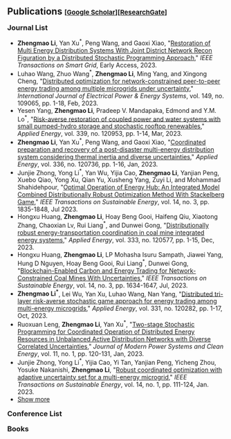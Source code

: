 <h1 id="publications"></h1>

<h2 style="margin: 30px 0px -15px;">Publications <temp style="font-size:15px;">[</temp><a href="https://scholar.google.com/citations?user=B5_2lu0AAAAJ&hl=EN&oi=ao" target="_blank" style="font-size:15px;">Google Scholar</a><temp style="font-size:15px;">]</temp><temp style="font-size:15px;">[</temp><a href="https://www.researchgate.net/profile/Zhengmao-Li" target="_blank" style="font-size:15px;">ResearchGate</a><temp style="font-size:15px;">]</temp></h2>

<h3 style="margin: 30px 0px 5px;">Journal List</h3>
<ul>
<li><strong>Zhengmao Li</strong>, Yan Xu<sup>*</sup>, Peng Wang, and Gaoxi Xiao, "<a href="https://ieeexplore.ieee.org/abstract/document/10258416">Restoration of Multi Energy Distribution Systems With Joint District Network Recon Figuration by a Distributed Stochastic Programming Approach</a>," <em>IEEE Transactions on Smart Grid</em>, Early Access, 2023.</li>
<li>Luhao Wang, Zhuo Wang<sup>*</sup>, <strong>Zhengmao Li</strong>, Ming Yang, and Xingong Cheng, "<a href="https://www.sciencedirect.com/science/article/pii/S0142061523001229">Distributed optimization for network-constrained peer-to-peer energy trading among multiple microgrids under uncertainty</a>," <em>International Journal of Electrical Power & Energy Systems</em>, vol. 149, no. 109065, pp. 1-18, Feb, 2023.</li>
<li>Yesen Yang, <strong>Zhengmao Li</strong>, Pradeep V. Mandapaka,  Edmond and Y.M. Lo<sup>*</sup>, "<a href="https://www.sciencedirect.com/science/article/pii/S0306261923003173">Risk-averse restoration of coupled power and water systems with small pumped-hydro storage and stochastic rooftop renewables</a>," <em>Applied Energy</em>, vol. 339, no. 120953, pp. 1-14, Mar, 2023.</li>
<li><strong>Zhengmao Li</strong>, Yan Xu<sup>*</sup>, Peng Wang, and Gaoxi Xiao, "<a href="https://ieeexplore.ieee.org/abstract/document/10258416">Coordinated preparation and recovery of a post-disaster multi-energy distribution system considering thermal inertia and diverse uncertainties</a>," <em>Applied Energy</em>, vol. 336, no. 120736, pp. 1-16, Jan, 2023.</li>
<li>Junjie Zhong, Yong Li<sup>*</sup>,  Yan Wu, Yijia Cao, <strong>Zhengmao Li</strong>, Yanjian Peng, Xuebo Qiao, Yong Xu, Qian Yu, Xusheng Yang, Zuyi Li, and Mohammad Shahidehpour, "<a href="https://ieeexplore.ieee.org/abstract/document/10061341">Optimal Operation of Energy Hub: An Integrated Model Combined Distributionally Robust Optimization Method With Stackelberg Game</a>," <em>IEEE Transactions on Sustainable Energy</em>, vol. 14, no. 3, pp. 1835-1848, Jul 2023.</li>
<li>Hongxu Huang, <strong>Zhengmao Li</strong>, Hoay Beng Gooi, Haifeng Qiu, Xiaotong Zhang, Chaoxian Lv, Rui Liang<sup>*</sup>, and Dunwei Gong, "<a href="https://www.sciencedirect.com/science/article/pii/S0306261922018347">Distributionally robust energy-transportation coordination in coal mine integrated energy systems</a>," <em>Applied Energy</em>, vol. 333, no. 120577, pp. 1-15, Dec, 2023.</li>
<li>Hongxu Huang, <strong>Zhengmao Li</strong>, LP Mohasha Isuru Sampath, Jiawei Yang, Hung D Nguyen, Hoay Beng Gooi, Rui Liang<sup>*</sup>, Dunwei Gong, "<a href="https://ieeexplore.ieee.org/abstract/document/10035877">Blockchain-Enabled Carbon and Energy Trading for Network-Constrained Coal Mines With Uncertainties</a>," <em>IEEE Transactions on Sustainable Energy</em>, vol. 14, no. 3, pp. 1634-1647, Jul, 2023.</li>
<li><strong>Zhengmao Li<sup>*</sup></strong>, Lei Wu, Yan Xu, Luhao Wang, Nan Yang, "<a href="https://www.sciencedirect.com/science/article/pii/S0306261922015392">Distributed tri-layer risk-averse stochastic game approach for energy trading among multi-energy microgrids</a>," <em>Applied Energy</em>, vol. 331, no. 120282, pp. 1-17, Oct, 2023.</li>
<li>Ruoxuan Leng, <strong>Zhengmao Li</strong>, Yan Xu<sup>*</sup>, "<a href="https://ieeexplore.ieee.org/abstract/document/10018860">Two-stage Stochastic Programming for Coordinated Operation of Distributed Energy Resources in Unbalanced Active Distribution Networks with Diverse Correlated Uncertainties</a>," <em>Journal of Modern Power Systems and Clean Energy</em>, vol. 11, no. 1, pp. 120-131, Jan, 2023.</li>
<li>Junjie Zhong, Yong Li<sup>*</sup>, Yijia Cao, Yi Tan, Yanjian Peng, Yicheng Zhou, Yosuke Nakanishi, <strong>Zhengmao Li</strong>, "<a href="https://ieeexplore.ieee.org/abstract/document/9872065">Robust coordinated optimization with adaptive uncertainty set for a multi-energy microgrid</a>," <em>IEEE Transactions on Sustainable Energy</em>, vol. 14, no. 1, pp. 111-124, Jan. 2023.</li>

<li> <a href="javascript:toggle_vis('newsmore')">Show more</a> </li>
<div id="newsmore" style="display:none">
<li>Mao Tan, Chenglin Hu, Jie Chen<sup>*</sup>, Ling Wang, <strong>Zhengmao Li</strong>, "<a href="https://www.sciencedirect.com/science/article/pii/S0952197622001075">Multi-node load forecasting based on multi-task learning with modal feature extraction</a>," <em>Engineering Applications of Artificial Intelligence</em>, vol. 112, no. 104856, Jan, 2022.</li>
<li>Changsen Feng, Bomiao Liang<sup>*</sup>, <strong>Zhengmao Li</strong>, Weijia Liu, Fushuan Wen, "<a href="https://ieeexplore.ieee.org/abstract/document/9744103">Peer-to-Peer Energy Trading Under Network Constraints Based on Generalized Fast Dual Ascent</a>," <em>IEEE Transactions on Smart Grid</em>, vol. 14, no. 2, pp. 1441-1453, Mar 2023.</li>
<li><strong>Zhengmao Li</strong>, Lei Wu<sup>*</sup>, Yan Xu, Xiaodong Zheng, "<a href="https://ieeexplore.ieee.org/abstract/document/9609546">Stochastic-Weighted Robust Optimization Based Bilayer Operation of a Multi-Energy Building Microgrid Considering Practical Thermal Loads and Battery Degradation</a>," <em>IEEE Transactions on Sustainable Energy</em>, vol. 13, no. 2, pp. 668-682, Apr 2022.</li>
<li>Zhuo Wang, Luhao Wang<sup>*</sup>, <strong>Zhengmao Li</strong>, Xingong Cheng, Qiqiang Li, "<a href="https://www.sciencedirect.com/science/article/pii/S0142061521003859">Optimal distributed transaction of multiple microgrids in grid-connected and islanded modes considering unit commitment scheme</a>," <em>International Journal of Electrical Power & Energy Systems</em>, vol. 132, no. 107146, pp. 1-14, Apr, 2021.</li>
<li><strong>Zhengmao Li</strong>, Lei Wu<sup>*</sup>, Yan Xu, Somayeh Moazeni, Zao Tang, "<a href="https://ieeexplore.ieee.org/abstract/document/9569761">Multi-Stage Real-Time Operation of a Multi-Energy Microgrid With Electrical and Thermal Energy Storage Assets: A Data-Driven MPC-ADP Approach</a>," <em>IEEE Transactions on Smart Grid</em>, vol. 13, no. 1, pp. 213-226, Jan, 2022.</li>
<li>Nan Yang<sup>*</sup>, Cong Yang, Lei Wu, Xun Shen, Junjie Jia, <strong>Zhengmao Li</strong>, Daojun Chen, Binxin Zhu, Songkai Liu, "<a href="https://ieeexplore.ieee.org/abstract/document/9522028">Intelligent Data-Driven Decision-Making Method for Dynamic Multisequence: An E-Seq2Seq-Based SCUC Expert System</a>," <em>IEEE Transactions on Industrial Informatics</em>, vol. 18, no. 5, pp. 3126-3137, May, 2022.</li>
<li>Xiaodong Zheng, Yan Xu, <strong>Zhengmao Li</strong>, Haoyong Chen<sup>*</sup>, "<a href="https://ietresearch.onlinelibrary.wiley.com/doi/full/10.1049/rpg2.12073">Co‐optimisation and settlement of power‐gas coupled system in day‐ahead market under multiple uncertainties</a>," <em>IET Renewable Power Generation</em>, vol. 15, no. 8, pp. 1632-1647, Apr, 2021.</li>
<li><strong>Zhengmao Li</strong>, Lei Wu<sup>*</sup>, Yan Xu, "<a href="https://ieeexplore.ieee.org/abstract/document/9431217">Risk-Averse Coordinated Operation of a Multi-Energy Microgrid Considering Voltage/Var Control and Thermal Flow: An Adaptive Stochastic Approach</a>," <em>IEEE Transactions on Smart Grid</em>, vol. 12, no. 5, pp. 3914-3927, Sep. 2021.</li>
<li>Xiaodong Zheng, Kaiping Qu<sup>*</sup>, Jiaqing Lv, <strong>Zhengmao Li</strong>, Bo Zeng, "<a href="https://ieeexplore.ieee.org/abstract/document/9205655">Addressing the Conditional and Correlated Wind Power Forecast Errors in Unit Commitment by Distributionally Robust Optimization</a>," <em>IEEE Transactions on Sustainable Energy</em>, vol. 12, no. 2, pp. 944-954, April 2021.</li>
<li>Yumin Chen, Xue Feng, <strong>Zhengmao Li</strong>, Yan Xu<sup>*</sup>, Amir Miragha, "<a href="https://ietresearch.onlinelibrary.wiley.com/doi/full/10.1049/enc2.12002">Multi‐stage coordinated operation of a multi‐energy microgrid with residential demand response under diverse uncertainties</a>," <em>Energy Conversion and Economics</em>, vol. 1, no. 1, pp. 20-33, Oct, 2020.</li>
<li>Xiaodong Zheng, Haoyong Chen<sup>*</sup>, Yan Xu, <strong>Zhengmao Li</strong>, Zhenjia Lin, Zipeng Liang, "<a href="https://ieeexplore.ieee.org/abstract/document/8993705">A mixed-integer SDP solution to distributionally robust unit commitment with second order moment constraints</a>," <em>CSEE Journal of Power and Energy Systems</em>, vol. 6, no. 2, pp. 374-383, Jun, 2020.</li>
<li><strong>Zhengmao Li</strong>, Yan Xu<sup>*</sup>, Xue Feng, Qiuwei Wu, "<a href="https://ieeexplore.ieee.org/abstract/document/8979403">Optimal Stochastic Deployment of Heterogeneous Energy Storage in a Residential Multienergy Microgrid With Demand-Side Management</a>," <em>IEEE Transactions on Industrial Informatics</em>, vol. 17, no. 2, pp. 991-1004, Feb, 2021.</li>
<li><strong>Zhengmao Li</strong>, Yan Xu<sup>*</sup>, Sidun Fang, Xiaodong Zheng, Xue Feng, "<a href="https://ieeexplore.ieee.org/abstract/document/8967039">Robust Coordination of a Hybrid AC/DC Multi-Energy Ship Microgrid With Flexible Voyage and Thermal Loads</a>," <em>IEEE Transactions on Smart Grid</em>, vol. 11, no. 4, pp. 2782-2793, Jul, 2020.</li>
<li><strong>Zhengmao Li</strong>, Yan Xu<sup>*</sup>, Sidun Fang, Yu Wang, Xiaodong Zheng, "<a href="https://ieeexplore.ieee.org/document/8918031">Multiobjective Coordinated Energy Dispatch and Voyage Scheduling for a Multienergy Ship Microgrid</a>," <em>IEEE Transactions on Industry Applications</em>, vol. 56, no. 2, pp. 989-999, Mar, 2020.</li>
<li>Yu Wang, Tung Lam Nguyen, Yan Xu<sup>*</sup>, <strong>Zhengmao Li</strong>, "<a href="https://ieeexplore.ieee.org/document/8805414">Quoc-Tuan Tran, Raphael Caire, "Cyber-Physical Design and Implementation of Distributed Event-Triggered Secondary Control in Islanded Microgrids</a>," <em>IEEE Transactions on Industry Applications</em>, vol. 55, no. 6, pp. 5631-5642, Nov, 2019.</li>
<li>Sidun Fang, Yan Xu<sup>*</sup>, <strong>Zhengmao Li</strong>, Hongdong, "<a href="https://ieeexplore.ieee.org/document/8792387">Optimal Sizing of Shipboard Carbon Capture System for Maritime Greenhouse Emission Control</a>," <em>IEEE Transactions on Industry Applications</em>, vol. 55, no. 6, pp. 5543-5553, Nov, 2019.</li>
<li><strong>Zhengmao Li</strong>, Yan Xu<sup>*</sup>, Sidun Fang, Stefano Mazzoni, "<a href="https://ietresearch.onlinelibrary.wiley.com/doi/full/10.1049/iet-rpg.2019.0036">Optimal placement of heterogeneous distributed generators in a grid‐connected multi‐energy microgrid under uncertainties</a>," <em>IET Renewable Power Generation</em>, vol. 13, no. 14, pp. 2623-2633, Aug, 2019.</li>
<li>Yumin Chen, Yan Xu<sup>*</sup>, <strong>Zhengmao Li</strong>, Xue Feng, "<a href="https://ietresearch.onlinelibrary.wiley.com/doi/full/10.1049/iet-gtd.2018.6992">Optimally coordinated dispatch of combined‐heat‐and‐electrical network with demand response</a>," <em>IET Generation, Transmission & Distribution</em>, vol. 13, no. 11, pp. 2216-2225, Jun, 2019.</<li><strong>Zhengmao Li</strong>, Yan Xu<sup>*</sup>, "<a href="https://www.sciencedirect.com/science/article/pii/S030626191930385X">Temporally-coordinated optimal operation of a multi-energy microgrid under diverse uncertainties</a>," <em>Applied energy</em>, vol. 240, pp. 719-729, Apr, 2019.</li>
<li>Sidun Fang, Yan Xu<sup>*</sup>, <strong>Zhengmao Li</strong>, Tianyang Zhao, Hongdong Wang, "<a href="https://ieeexplore.ieee.org/abstract/document/8638571">Two-Step Multi-Objective Management of Hybrid Energy Storage System in All-Electric Ship Microgrids</a>," <em>IEEE Transactions on Vehicular Technology</em>, vol. 68, no. 4, pp. 3361-3373, Apri， 2019.</li>
<li>Cuo Zhang, <sup>*</sup>, <strong>Zhengmao Li</strong>, Zhao Yang Dong, "<a href="https://ieeexplore.ieee.org/document/8303751">Robustly Coordinated Operation of a Multi-Energy Microgrid With Flexible Electric and Thermal Loads</a>," <em>IEEE Transactions on Smart Grid</em>, vol. 10, no. 3, pp. 2765-2775, May， 2019.</li>
<li><strong>Zhengmao Li</strong>, Yan Xu<sup>*</sup>, "<a href="https://www.sciencedirect.com/science/article/pii/S0306261917312230">Optimal coordinated energy dispatch of a multi-energy microgrid in grid-connected and islanded modes</a>," <em> Applied Energy</em>, vol. 210, pp. 974-986, Jan, 2018.</li>
<li>Liu Wenxue, Liang Jun<sup>*</sup>, Yun Zhihao, <strong>Zhengmao Li</strong>, Dong Xiaoming, “<a href="https://www.cnki.net/KCMS/detail/detail.aspx?dbcode=CJFD&dbname=CJFDLAST2016&filename=DGJS201601009&uniplatform=OVERSEA&v=4q1HEfYBtFC8Sc5pO3_Hk0onteIUgO3v3jXcwOk_VjLKmb3KX8f36nKuHmluw0oU">Multi-objective Fuzzy Chance Constrained Dynamic Economic Dispatch Considering Energy Saving and Emission Reduction</a>," <em>Transactions of China Electrotechnical Society</em>, Vol. 1, No. 1, pp. 62-70, Mar. 2016.</li>
<li><strong>Zhengmao Li</strong>, Feng Zhang, Jun Liang<sup>*</sup>, Zhihao Yun, Xu Zhang, “<a href="https://www.cnki.net/KCMS/detail/detail.aspx?dbcode=CJFD&dbname=CJFDLAST2015&filename=DLXT201514002&uniplatform=OVERSEA&v=GAMhM02u-q2uIIwiUmNK4qZqNyoVoIQHa3yJ_kNvOjQn7d5JuaalwB84Ds2SAv5X">Dynamic Scheduling of CCHP Type of Microgrid Considering Additional Opportunity Income</a>," <em>Automation of Electric Power Systems</em>, vol. 14, no. 1, pp. 87-15, Mar, 2015.</li>
<li><strong>Zhengmao Li</strong>, Feng Zhang, Jun Liang<sup>*</sup>, Zhihao Yun, Jun Zhang, “<a href="https://www.cnki.net/KCMS/detail/detail.aspx?dbcode=CJFD&dbname=CJFDLAST2015&filename=ZGDC201514012&uniplatform=OVERSEA&v=XWBxstIrxW442vVzRcNSllcSwRKphlsRTDR79ouYKlnyEXLXtBVzk2_pSqhNNB5K">Optimization on Microgrid with Combined Heat and Power System</a>," <em>Proceedings of the CSEE</em>, vol. 14, no. 1, pp. 3569-3576, Mar, 2015.</li>
</div>
</ul>


<h3 style="margin: 15px 0px 5px;">Conference List</h3>
<ul>


</ul>

<h3 style="margin: 15px 0px 5px;">Books</h3>
<ul>


</ul>